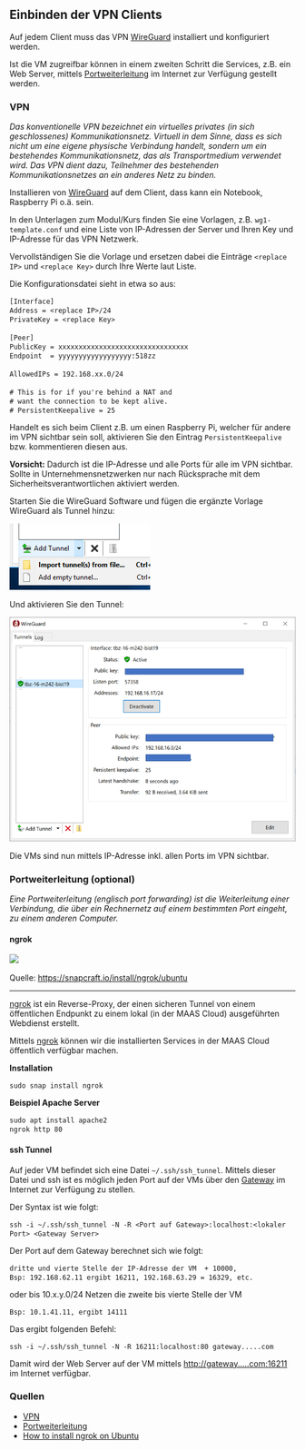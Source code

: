 Einbinden der VPN Clients
-------------------------

Auf jedem Client muss das VPN [WireGuard](https://www.wireguard.com/install/) installiert und konfiguriert werden.

Ist die VM zugreifbar können in einem zweiten Schritt die Services, z.B. ein Web Server, mittels [Portweiterleitung](#portweiterleitung) im Internet zur Verfügung gestellt werden.

### VPN

*Das konventionelle VPN bezeichnet ein virtuelles privates (in sich geschlossenes) Kommunikationsnetz. Virtuell in dem Sinne, dass es sich nicht um eine eigene physische Verbindung handelt, sondern um ein bestehendes Kommunikationsnetz, das als Transportmedium verwendet wird. Das VPN dient dazu, Teilnehmer des bestehenden Kommunikationsnetzes an ein anderes Netz zu binden.*

Installieren von [WireGuard](https://www.wireguard.com/install/) auf dem Client, dass kann ein Notebook, Raspberry Pi o.ä. sein.

In den Unterlagen zum Modul/Kurs finden Sie eine Vorlagen, z.B. `wg1-template.conf` und eine Liste von IP-Adressen der Server und Ihren Key und IP-Adresse für das VPN Netzwerk.

Vervollständigen Sie die Vorlage und ersetzen dabei die Einträge `<replace IP>` und `<replace Key>` durch Ihre Werte laut Liste.

Die Konfigurationsdatei sieht in etwa so aus:

    [Interface]
    Address = <replace IP>/24
    PrivateKey = <replace Key>
    
    [Peer]
    PublicKey = xxxxxxxxxxxxxxxxxxxxxxxxxxxxxxxx
    Endpoint  = yyyyyyyyyyyyyyyyyy:518zz
    
    AllowedIPs = 192.168.xx.0/24
    
    # This is for if you're behind a NAT and
    # want the connection to be kept alive.
    # PersistentKeepalive = 25

Handelt es sich beim Client z.B. um einen Raspberry Pi, welcher für andere im VPN sichtbar sein soll, aktivieren Sie den Eintrag `PersistentKeepalive` bzw. kommentieren diesen aus.

**Vorsicht:** Dadurch ist die IP-Adresse und alle Ports für alle im VPN sichtbar. Sollte in Unternehmensnetzwerken nur nach Rücksprache mit dem Sicherheitsverantwortlichen aktiviert werden.

Starten Sie die WireGuard Software und fügen die ergänzte Vorlage WireGuard als Tunnel hinzu:

![](../images/wireguard-add.png)

Und aktivieren Sie den Tunnel:

![](../images/wireguard-activate.png)

Die VMs sind nun mittels IP-Adresse inkl. allen Ports im VPN sichtbar.

### Portweiterleitung (optional)

*Eine Portweiterleitung (englisch port forwarding) ist die Weiterleitung einer Verbindung, die über ein Rechnernetz auf einem bestimmten Port eingeht, zu einem anderen Computer.*


#### ngrok

![](https://res.cloudinary.com/canonical/image/fetch/q_auto,f_auto,w_860/https://dashboard.snapcraft.io/site_media/appmedia/2018/08/overview_JqV9JC2.png)

Quelle: https://snapcraft.io/install/ngrok/ubuntu
- - -

[ngrok](https://ngrok.com/) ist ein Reverse-Proxy, der einen sicheren Tunnel von einem öffentlichen Endpunkt zu einem lokal (in der MAAS Cloud) ausgeführten Webdienst erstellt.

Mittels [ngrok](https://ngrok.com/) können wir die installierten Services in der MAAS Cloud öffentlich verfügbar machen.

**Installation**

    sudo snap install ngrok
    
**Beispiel Apache Server**

    sudo apt install apache2
    ngrok http 80
    
#### ssh Tunnel

Auf jeder VM befindet sich eine Datei `~/.ssh/ssh_tunnel`. Mittels dieser Datei und ssh ist es möglich jeden Port auf der VMs über den [Gateway](Gateway.md) im Internet zur Verfügung zu stellen.

Der Syntax ist wie folgt:

    ssh -i ~/.ssh/ssh_tunnel -N -R <Port auf Gateway>:localhost:<lokaler Port> <Gateway Server>
    
Der Port auf dem Gateway berechnet sich wie folgt:

    dritte und vierte Stelle der IP-Adresse der VM  + 10000,  
    Bsp: 192.168.62.11 ergibt 16211, 192.168.63.29 = 16329, etc.  

oder bis 10.x.y.0/24 Netzen die zweite bis vierte Stelle der VM 

    Bsp: 10.1.41.11, ergibt 14111

Das ergibt folgenden Befehl:

    ssh -i ~/.ssh/ssh_tunnel -N -R 16211:localhost:80 gateway.....com
    
Damit wird der Web Server auf der VM mittels [http://gateway.....com:16211]( http://gateway.....com:16211) im Internet verfügbar.    

### Quellen

* [VPN](https://de.wikipedia.org/wiki/Virtual_Private_Network)
* [Portweiterleitung](https://de.wikipedia.org/wiki/Portweiterleitung) 
* [How to install ngrok on Ubuntu](https://snapcraft.io/install/ngrok/ubuntu)

